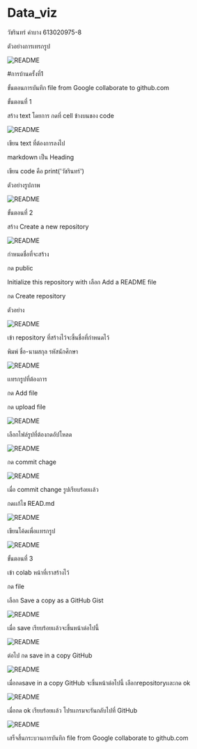 # Data_viz

วัชรินทร์ คำบาง 613020975-8

ตัวอย่างการเทรกรูป

![README](unnamed.png)

#การบ้านครั้งที่1

ขั้นตอนการบันทึก file from Google collaborate to github.com

ขั้นตอนที่ 1 

สร้าง text โดยการ กดที่ cell ข้างบนของ code

![README](messageImage_1608730347993.jpg)

เขียน text ที่ต้องการลงไป

markdown เป็น Heading

เขียน code คือ print('วัชรินทร์')

ตัวอย่างรูปภาพ
         
![README](messageImage_1608730541320.jpg)
         
ขั้นตอนที่ 2

สร้าง Create a new repository

![README](messageImage_1608731221897.jpg)

กำหนดชื่อที่จะสร้าง

กด public 

Initialize this repository with เลือก Add a README file

กด Create repository

ตัวอย่าง
         
![README](messageImage_1608731372273.jpg)         
         
         
เข้า repository ที่สร้างไว้จะขึ้นชื่อที่กำหนดไว้

พิมพ์ ชื่อ-นามสกุล รหัสนักศึกษา

![README](messageImage_1608731826196.jpg)

เเทรกรูปที่ต้องการ

กด Add file 

กด upload file

![README](messageImage_1608731944214.jpg)

เลือกไฟล์รูปที่ต้องกดอัปโหลด 

![README](messageImage_1608732083945.jpg)

กด commit chage

![README](messageImage_1608732130845.jpg)

เมื่อ commit change รูปเรียบร้อยเเล้ว

กดเเก้ไข READ.md

![README](messageImage_1608732338827.jpg)

เขียนโค้ดเพื่อเเทรกรูป 

![README](messageImage_1608732449237.jpg)
         
         
ขั้นตอนที่ 3

เข้า colab หน้าที่เราสร้างไว้ 

กด file 

เลือก Save a copy as a GitHub Gist

![README](messageImage_1608732661100.jpg)

เมื่อ save เรียบร้อยเเล้วจะขึ้นหน้าต่อไปนี้
                 
![README](messageImage_1608732907510.jpg)

ต่อไป กด save in a copy GitHub

![README](messageImage_1608732714165.jpg)

เมื่อกดsave in a copy GitHub จะขึ้นหน้าต่อไปนี้ เลือกrepositoryเเละกด ok

![README](messageImage_1608732691297.jpg)

เมื่อกด ok เรียบร้อยเเล้ว โปรเเกรมจะรันกลับไปที่ GitHub

![README](messageImage_1608732759590.jpg)

เสร็จสิ้นกระบวนการบันทึก file from Google collaborate to github.com

                 
                 
                 
                 
                 
                 
                 
         
